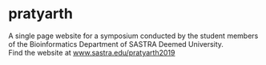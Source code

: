 # pratyarth
A single page website for a symposium conducted by the student members of the Bioinformatics Department of SASTRA Deemed University.  
Find the website at www.sastra.edu/pratyarth2019
